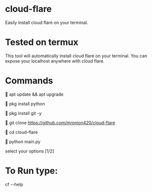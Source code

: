 # cloud-flare
Easily install cloud flare on your terminal.

# Tested on termux

This tool will automatically install cloud flare on your terminal.
You can expose your localhost anywhere with cloud flare.

# Commands

🔴 apt update && apt upgrade

🔴 pkg install python

🔴 pkg install git -y

🔴 git clone https://github.com/mronion420/cloud-flare

🔴 cd cloud-flare

🔴 python main.py

select your options [1/2]

# To Run type:
 cf --help
